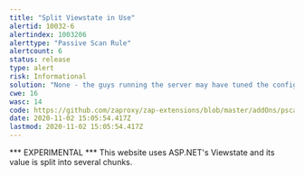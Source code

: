 ```yaml
---
title: "Split Viewstate in Use"
alertid: 10032-6
alertindex: 1003206
alerttype: "Passive Scan Rule"
alertcount: 6
status: release
type: alert
risk: Informational
solution: "None - the guys running the server may have tuned the configuration as this isn't the default setting."
cwe: 16
wasc: 14
code: https://github.com/zaproxy/zap-extensions/blob/master/addOns/pscanrules/src/main/java/org/zaproxy/zap/extension/pscanrules/ViewstateScanRule.java
date: 2020-11-02 15:05:54.417Z
lastmod: 2020-11-02 15:05:54.417Z
---
```

*** EXPERIMENTAL ***
This website uses ASP.NET's Viewstate and its value is split into several chunks.

